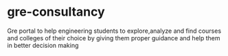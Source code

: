 # gre-consultancy
Gre portal to help engineering students to explore,analyze and find courses and colleges of their choice by giving them proper guidance and help them in better decision making
